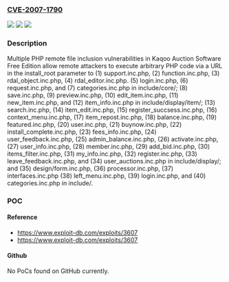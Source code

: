 ### [CVE-2007-1790](https://cve.mitre.org/cgi-bin/cvename.cgi?name=CVE-2007-1790)
![](https://img.shields.io/static/v1?label=Product&message=n%2Fa&color=blue)
![](https://img.shields.io/static/v1?label=Version&message=n%2Fa&color=blue)
![](https://img.shields.io/static/v1?label=Vulnerability&message=n%2Fa&color=brighgreen)

### Description

Multiple PHP remote file inclusion vulnerabilities in Kaqoo Auction Software Free Edition allow remote attackers to execute arbitrary PHP code via a URL in the install_root parameter to (1) support.inc.php, (2) function.inc.php, (3) rdal_object.inc.php, (4) rdal_editor.inc.php. (5) login.inc.php, (6) request.inc.php, and (7) categories.inc.php in include/core/; (8) save.inc.php, (9) preview.inc.php, (10) edit_item.inc.php, (11) new_item.inc.php, and (12) item_info.inc.php in include/display/item/; (13) search.inc.php, (14) item_edit.inc.php, (15) register_succsess.inc.php, (16) context_menu.inc.php, (17) item_repost.inc.php, (18) balance.inc.php, (19) featured.inc.php, (20) user.inc.php, (21) buynow.inc.php, (22) install_complete.inc.php, (23) fees_info.inc.php, (24) user_feedback.inc.php, (25) admin_balance.inc.php, (26) activate.inc.php, (27) user_info.inc.php, (28) member.inc.php, (29) add_bid.inc.php, (30) items_filter.inc.php, (31) my_info.inc.php, (32) register.inc.php, (33) leave_feedback.inc.php, and (34) user_auctions.inc.php in include/display/; and (35) design/form.inc.php, (36) processor.inc.php, (37) interfaces.inc.php (38) left_menu.inc.php, (39) login.inc.php, and (40) categories.inc.php in include/.

### POC

#### Reference
- https://www.exploit-db.com/exploits/3607
- https://www.exploit-db.com/exploits/3607

#### Github
No PoCs found on GitHub currently.

